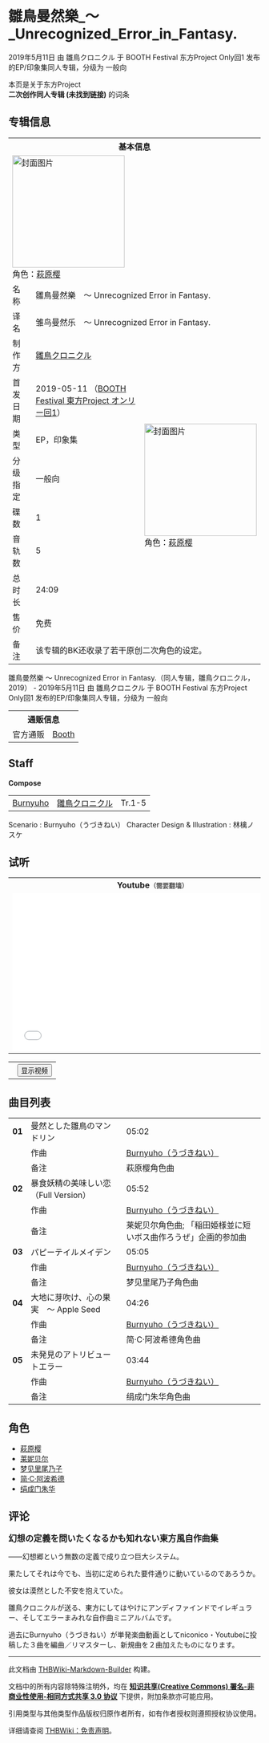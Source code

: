 # 雛鳥曼然樂_～_Unrecognized_Error_in_Fantasy.

<!-- source html: G:\repos\THBWiki-Markdown-Builder\THBWikiMarkdown\Temp\main\1\1a\ns0%3A%E9%9B%9B%E9%B3%A5%E6%9B%BC%E7%84%B6%E6%A8%82_%EF%BD%9E_Unrecognized_Error_in_Fantasy%2E.html -->

2019年5月11日 由 雛鳥クロニクル 于 BOOTH Festival 东方Project Only回1 发布的EP/印象集同人专辑，分级为 一般向

本页是关于东方Project  
 **二次创作同人专辑 (未找到链接)** 的词条
## 专辑信息

<table><tbody><tr><th colspan="3">基本信息</th></tr><tr><td class="cover-artwork-mobile" colspan="2"><a href="./文件-雛鳥曼然樂_～_Unrecognized_Error_in_Fantasy.封面.jpg.md" class="image" title="封面图片"><img alt="封面图片" src="https://upload.thwiki.cc/thumb/3/3f/%E9%9B%9B%E9%B3%A5%E6%9B%BC%E7%84%B6%E6%A8%82_%EF%BD%9E_Unrecognized_Error_in_Fantasy.%E5%B0%81%E9%9D%A2.jpg/224px-%E9%9B%9B%E9%B3%A5%E6%9B%BC%E7%84%B6%E6%A8%82_%EF%BD%9E_Unrecognized_Error_in_Fantasy.%E5%B0%81%E9%9D%A2.jpg" decoding="async" loading="lazy" width="224" height="224" srcset="https://upload.thwiki.cc/thumb/3/3f/%E9%9B%9B%E9%B3%A5%E6%9B%BC%E7%84%B6%E6%A8%82_%EF%BD%9E_Unrecognized_Error_in_Fantasy.%E5%B0%81%E9%9D%A2.jpg/336px-%E9%9B%9B%E9%B3%A5%E6%9B%BC%E7%84%B6%E6%A8%82_%EF%BD%9E_Unrecognized_Error_in_Fantasy.%E5%B0%81%E9%9D%A2.jpg 1.5x, https://upload.thwiki.cc/thumb/3/3f/%E9%9B%9B%E9%B3%A5%E6%9B%BC%E7%84%B6%E6%A8%82_%EF%BD%9E_Unrecognized_Error_in_Fantasy.%E5%B0%81%E9%9D%A2.jpg/448px-%E9%9B%9B%E9%B3%A5%E6%9B%BC%E7%84%B6%E6%A8%82_%EF%BD%9E_Unrecognized_Error_in_Fantasy.%E5%B0%81%E9%9D%A2.jpg 2x" data-file-width="1333" data-file-height="1333"></a><div class="cover-char">角色：<a href="./萩原樱.md" title="萩原樱">萩原樱</a></div></td>
</tr><tr><td class="label">名称</td><td colspan="2"> 雛鳥曼然樂　～ Unrecognized Error in Fantasy. </td></tr><tr><td class="label">译名</td><td colspan="2"> 雏鸟曼然乐　～ Unrecognized Error in Fantasy. </td></tr><tr><td class="label">制作方</td><td><a href="./雛鳥クロニクル.md" title="雛鳥クロニクル">雛鳥クロニクル</a></td><td class="cover-artwork" rowspan="8" style="min-width:224px;"><a href="./文件-雛鳥曼然樂_～_Unrecognized_Error_in_Fantasy.封面.jpg.md" class="image" title="封面图片"><img alt="封面图片" src="https://upload.thwiki.cc/thumb/3/3f/%E9%9B%9B%E9%B3%A5%E6%9B%BC%E7%84%B6%E6%A8%82_%EF%BD%9E_Unrecognized_Error_in_Fantasy.%E5%B0%81%E9%9D%A2.jpg/224px-%E9%9B%9B%E9%B3%A5%E6%9B%BC%E7%84%B6%E6%A8%82_%EF%BD%9E_Unrecognized_Error_in_Fantasy.%E5%B0%81%E9%9D%A2.jpg" decoding="async" loading="lazy" width="224" height="224" srcset="https://upload.thwiki.cc/thumb/3/3f/%E9%9B%9B%E9%B3%A5%E6%9B%BC%E7%84%B6%E6%A8%82_%EF%BD%9E_Unrecognized_Error_in_Fantasy.%E5%B0%81%E9%9D%A2.jpg/336px-%E9%9B%9B%E9%B3%A5%E6%9B%BC%E7%84%B6%E6%A8%82_%EF%BD%9E_Unrecognized_Error_in_Fantasy.%E5%B0%81%E9%9D%A2.jpg 1.5x, https://upload.thwiki.cc/thumb/3/3f/%E9%9B%9B%E9%B3%A5%E6%9B%BC%E7%84%B6%E6%A8%82_%EF%BD%9E_Unrecognized_Error_in_Fantasy.%E5%B0%81%E9%9D%A2.jpg/448px-%E9%9B%9B%E9%B3%A5%E6%9B%BC%E7%84%B6%E6%A8%82_%EF%BD%9E_Unrecognized_Error_in_Fantasy.%E5%B0%81%E9%9D%A2.jpg 2x" data-file-width="1333" data-file-height="1333"></a><div class="cover-char">角色：<a href="./萩原樱.md" title="萩原樱">萩原樱</a></div></td>
</tr><tr><td class="label">首发日期</td><td>2019-05-11&#160;（<a href="/展会作品列表?e=BOOTH+Festival+%E4%B8%9C%E6%96%B9Project+Only%E5%9B%9E%231">BOOTH Festival 東方Project オンリー回1</a>）</td></tr><tr><td class="label">类型</td><td>EP，印象集</td></tr><tr><td class="label">分级指定</td><td>一般向</td></tr><tr><td class="label">碟数</td><td>1</td></tr><tr><td class="label">音轨数</td><td>5</td></tr><tr><td class="label">总时长</td><td>24:09</td></tr><tr><td class="label">售价</td><td>免费</td></tr><tr><td class="label">备注</td><td colspan="2">该专辑的BK还收录了若干原创二次角色的设定。</td></tr></tbody></table>

雛鳥曼然樂 ～ Unrecognized Error in Fantasy.（同人专辑，雛鳥クロニクル，2019） - 2019年5月11日 由 雛鳥クロニクル 于 BOOTH Festival 东方Project Only回1 发布的EP/印象集同人专辑，分级为 一般向

<table><tbody><tr><th colspan="3">通贩信息</th></tr><tr><td class="label">官方通贩</td><td colspan="2"><a rel="nofollow" class="external text" href="https://hina-chro.booth.pm/items/1340653">Booth</a></td></tr></tbody></table>


## Staff
  
 **Compose**   

<table><tbody><tr><td><a href="./Burnyuho.md" title="Burnyuho">Burnyuho</a></td><td><a href="./雛鳥クロニクル.md" title="雛鳥クロニクル">雛鳥クロニクル</a></td><td>Tr.1-5</td></tr></tbody></table>


Scenario
: Burnyuho（うづきねい）
Character Design &amp; Illustration
: 林檎ノスケ

## 试听

<table>

<tbody><tr>
<th>Youtube<span style="font-family: sans-serif; cursor: default; color:#555; font-size: 0.8em; bottom: 0.1em; font-weight: bold;" title="连接到需要翻墙网页">（需要翻墙）</span>
</th></tr>
<tr>
<td><iframe width="560" height="315" src="//www.youtube-nocookie.com/embed/Tuzarjsa6Lg?" frameborder="0" allowfullscreen=""></iframe>
</td></tr></tbody></table>


  


  

<table>
<tr><th style="text-align: center;"><a class="bilibili-title external text" target="_blank" rel="nofollow" style="margin: 0 0.4em 0 0.2em;"></a><input type="button" class="bilibili-toggle" value="显示视频" style="float: right;"></th></tr>
<tr class="bilibili-video" style="display: none;"><td></td></tr>
</table>





## 曲目列表

<table><tbody><tr><td id="1" class="infoYL"><b>01</b></td><td id="曼然とした雛鳥のマンドリン" colspan="2" class="title">曼然とした雛鳥のマンドリン<span class="thcsearchlinks"><a rel="nofollow" class="external text" href="https://cd.thwiki.cc?arrange=Burnyuho（うづきねい）&amp;fromwiki=雛鳥曼然樂_～_Unrecognized_Error_in_Fantasy."><span title="搜索相似同人曲"></span></a></span></td><td class="time">05:02</td></tr><tr><td class="left"></td><td class="label">作曲</td><td class="text" colspan="2"><a href="/Burnyuho%EF%BC%88%E3%81%86%E3%81%A5%E3%81%8D%E3%81%AD%E3%81%84%EF%BC%89" class="mw-redirect" title="Burnyuho（うづきねい）">Burnyuho（うづきねい）</a><span class="thcsearchlinks"><a rel="nofollow" class="external text" href="https://cd.thwiki.cc?arrange=，Burnyuho（うづきねい）&amp;fromwiki=雛鳥曼然樂_～_Unrecognized_Error_in_Fantasy."><span></span></a></span></td></tr><tr><td class="left"></td><td class="label">备注</td><td class="text" colspan="2">萩原樱角色曲</td></tr>
<tr><td id="2" class="infoYL"><b>02</b></td><td id="暴食妖精の美味しい恋（Full_Version）" colspan="2" class="title">暴食妖精の美味しい恋（Full Version）<span class="thcsearchlinks"><a rel="nofollow" class="external text" href="https://cd.thwiki.cc?arrange=Burnyuho（うづきねい）&amp;fromwiki=雛鳥曼然樂_～_Unrecognized_Error_in_Fantasy."><span title="搜索相似同人曲"></span></a></span></td><td class="time">05:52</td></tr><tr><td class="left"></td><td class="label">作曲</td><td class="text" colspan="2"><a href="/Burnyuho%EF%BC%88%E3%81%86%E3%81%A5%E3%81%8D%E3%81%AD%E3%81%84%EF%BC%89" class="mw-redirect" title="Burnyuho（うづきねい）">Burnyuho（うづきねい）</a><span class="thcsearchlinks"><a rel="nofollow" class="external text" href="https://cd.thwiki.cc?arrange=，Burnyuho（うづきねい）&amp;fromwiki=雛鳥曼然樂_～_Unrecognized_Error_in_Fantasy."><span></span></a></span></td></tr><tr><td class="left"></td><td class="label">备注</td><td class="text" colspan="2">莱妮贝尔角色曲; 「稲田姫様並に短いボス曲作ろうぜ」企画的参加曲</td></tr>
<tr><td id="3" class="infoYL"><b>03</b></td><td id="パピーテイルメイデン" colspan="2" class="title">パピーテイルメイデン<span class="thcsearchlinks"><a rel="nofollow" class="external text" href="https://cd.thwiki.cc?arrange=Burnyuho（うづきねい）&amp;fromwiki=雛鳥曼然樂_～_Unrecognized_Error_in_Fantasy."><span title="搜索相似同人曲"></span></a></span></td><td class="time">05:05</td></tr><tr><td class="left"></td><td class="label">作曲</td><td class="text" colspan="2"><a href="/Burnyuho%EF%BC%88%E3%81%86%E3%81%A5%E3%81%8D%E3%81%AD%E3%81%84%EF%BC%89" class="mw-redirect" title="Burnyuho（うづきねい）">Burnyuho（うづきねい）</a><span class="thcsearchlinks"><a rel="nofollow" class="external text" href="https://cd.thwiki.cc?arrange=，Burnyuho（うづきねい）&amp;fromwiki=雛鳥曼然樂_～_Unrecognized_Error_in_Fantasy."><span></span></a></span></td></tr><tr><td class="left"></td><td class="label">备注</td><td class="text" colspan="2">梦见里尾乃子角色曲</td></tr>
<tr><td id="4" class="infoYL"><b>04</b></td><td id="大地に芽吹け、心の果実_～_Apple_Seed" colspan="2" class="title">大地に芽吹け、心の果実　～ Apple Seed<span class="thcsearchlinks"><a rel="nofollow" class="external text" href="https://cd.thwiki.cc?arrange=Burnyuho（うづきねい）&amp;fromwiki=雛鳥曼然樂_～_Unrecognized_Error_in_Fantasy."><span title="搜索相似同人曲"></span></a></span></td><td class="time">04:26</td></tr><tr><td class="left"></td><td class="label">作曲</td><td class="text" colspan="2"><a href="/Burnyuho%EF%BC%88%E3%81%86%E3%81%A5%E3%81%8D%E3%81%AD%E3%81%84%EF%BC%89" class="mw-redirect" title="Burnyuho（うづきねい）">Burnyuho（うづきねい）</a><span class="thcsearchlinks"><a rel="nofollow" class="external text" href="https://cd.thwiki.cc?arrange=，Burnyuho（うづきねい）&amp;fromwiki=雛鳥曼然樂_～_Unrecognized_Error_in_Fantasy."><span></span></a></span></td></tr><tr><td class="left"></td><td class="label">备注</td><td class="text" colspan="2">简·C·阿波希德角色曲</td></tr>
<tr><td id="5" class="infoYL"><b>05</b></td><td id="未発見のアトリビュートエラー" colspan="2" class="title">未発見のアトリビュートエラー<span class="thcsearchlinks"><a rel="nofollow" class="external text" href="https://cd.thwiki.cc?arrange=Burnyuho（うづきねい）&amp;fromwiki=雛鳥曼然樂_～_Unrecognized_Error_in_Fantasy."><span title="搜索相似同人曲"></span></a></span></td><td class="time">03:44</td></tr><tr><td class="left"></td><td class="label">作曲</td><td class="text" colspan="2"><a href="/Burnyuho%EF%BC%88%E3%81%86%E3%81%A5%E3%81%8D%E3%81%AD%E3%81%84%EF%BC%89" class="mw-redirect" title="Burnyuho（うづきねい）">Burnyuho（うづきねい）</a><span class="thcsearchlinks"><a rel="nofollow" class="external text" href="https://cd.thwiki.cc?arrange=，Burnyuho（うづきねい）&amp;fromwiki=雛鳥曼然樂_～_Unrecognized_Error_in_Fantasy."><span></span></a></span></td></tr><tr><td class="left"></td><td class="label">备注</td><td class="text" colspan="2">绢成门朱华角色曲</td></tr></tbody></table>


## 角色
- [萩原樱](./萩原樱.md)
- [莱妮贝尔](./莱妮贝尔.md)
- [梦见里尾乃子](./梦见里尾乃子.md)
- [简·C·阿波希德](./简·C·阿波希德.md)
- [绢成门朱华](./绢成门朱华.md)

## 评论

  
<big> **幻想の定義を問いたくなるかも知れない東方風自作曲集** </big>  

  

――幻想郷という無数の定義で成り立つ巨大システム。  

果たしてそれは今でも、当初に定められた要件通りに動いているのであろうか。  

彼女は漠然とした不安を抱えていた。  

  

雛鳥クロニクルが送る、東方にしてはやけにアンディファインドでイレギュラー、そしてエラーまみれな自作曲ミニアルバムです。  

過去にBurnyuho（うづきねい）が単発楽曲動画としてniconico・Youtubeに投稿した３曲を編曲／リマスターし、新規曲を２曲加えたものになります。
  







---

此文档由 [THBWiki-Markdown-Builder](https://github.com/Delsin-Yu/THBWiki-Markdown-Builder) 构建。

文档中的所有内容除特殊注明外，均在 [**知识共享(Creative Commons) 署名-非商业性使用-相同方式共享 3.0 协议**](https://creativecommons.org/licenses/by-sa/3.0/deed.zh-hans) 下提供，附加条款亦可能应用。

引用类型与其他类型作品版权归原作者所有，如有作者授权则遵照授权协议使用。

详细请查阅 [THBWiki：免责声明](https://thbwiki.cc/THBWiki:%E5%85%8D%E8%B4%A3%E5%A3%B0%E6%98%8E)。

